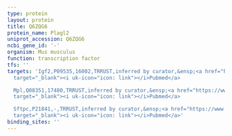 ```yaml
---
type: protein
layout: protein
title: Q6ZQG6
protein_name: Plagl2
uniprot_accession: Q6ZQG6
ncbi_gene_id: '-'
organism: Mus musculus
function: transcription factor
tfs: ''
targets: 'Igf2,P09535,16002,TRRUST,inferred by curator,&ensp;<a href="https://www.ncbi.nlm.nih.gov/pubmed/?term=11888928%5Buid%5D"
  target="_blank"><i uk-icon="icon: link"></i>Pubmed</a>

  Mpl,Q08351,17480,TRRUST,inferred by curator,&ensp;<a href="https://www.ncbi.nlm.nih.gov/pubmed/?term=21263445%5Buid%5D"
  target="_blank"><i uk-icon="icon: link"></i>Pubmed</a>

  Sftpc,P21841,-,TRRUST,inferred by curator,&ensp;<a href="https://www.ncbi.nlm.nih.gov/pubmed/?term=17618602%5Buid%5D"
  target="_blank"><i uk-icon="icon: link"></i>Pubmed</a>'
binding_sites: ''
---
```

